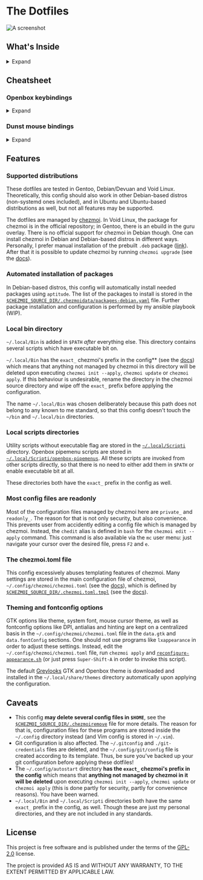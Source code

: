 # The Dotfiles

![A screenshot](../assets/screenshots/screenshot01-gentoo.png?raw=true)

## What's Inside

<details>
  <summary>Expand</summary>

<table>
    <tr><th colspan="2">Applications and utilities</th></tr>
    <tr><td>Dotfiles manager</td><td><a href="https://www.chezmoi.io/">chezmoi</a></td></tr>
    <tr><td>Window manager</td><td><a href="https://github.com/danakj/openbox">Openbox</a></td></tr>
    <tr><td>Panel</td><td><a href="https://github.com/o9000/tint2">tint2</a></td></tr>
    <tr><td>Wallpaper manager</td><td><a href="https://github.com/l3ib/nitrogen">nitrogen</a></td></tr>
    <tr><td>System monitor</td><td><a href="https://github.com/brndnmtthws/conky">conky</a></td></tr>
    <tr><td>Openbox menus</td><td><a href="https://github.com/trizen/obmenu-generator">obmenu-generator</a></td></tr>
    <tr><td>Application launcher</td><td><a href="https://github.com/davatorium/rofi">rofi</a></td></tr>
    <tr><td>Text processors</td><td><a href="https://github.com/vim/vim">vim</a>, <a href="https://www.gnu.org/software/emacs/">emacs</a></td></tr>
    <tr><td>Terminal emulator</td><td><a href="https://github.com/lxde/lxterminal">lxterminal</a>, <a href="https://github.com/alacritty/alacritty">alacritty</a></td></tr>
    <tr><td>File managers</td><td><a href="https://midnight-commander.org/">mc</a>, <a href="https://github.com/lxde/pcmanfm">pcmanfm</a> or <a href="https://github.com/mate-desktop/caja">caja</a></td></tr>
    <tr><td>Sound volume</td><td><a href="https://github.com/Maato/volumeicon">volumeicon</a></td></tr>
    <tr><td>Clipboard manager</td><td><a href="https://github.com/CristianHenzel/ClipIt">clipit</a></td></tr>
    <tr><td>Screensaver</td><td><a href="https://www.jwz.org/xscreensaver/">xscreensaver</a></td></tr>
    <tr><td>X settings daemon</td><td><a href="https://codeberg.org/derat/xsettingsd">xsettingsd</a></td></tr>
    <tr><td>Calendar</td><td><a href="https://github.com/dmedvinsky/gsimplecal">gsimplecal</a></td></tr>
    <tr><td>Screenshots</td><td><a href="https://github.com/dreamer/scrot">scrot</a></td></tr>
    <tr><td>Miscellania</td><td><a href="https://codeberg.org/WhyNotHugo/caffeine-ng">Caffeine-ng</a>, <a href="https://github.com/jonls/redshift">Redshift</a></td></tr>
    <tr><th colspan="2">Theming</th></tr>
    <tr><td>GTK and Openbox theme</td><td><a href="https://github.com/vbrand1984/greylooks">Greylooks</a></td></tr>
    <tr><td>Icons</td><td><a href="https://github.com/PapirusDevelopmentTeam/papirus-icon-theme">Papirus-Light</a></td></tr>
    <tr><td>Mouse cursor</td><td>DMZ-White a.k.a. Vanilla-DMZ</td></tr>
    <tr><td>System font</td><td>Roboto Regular 11</td></tr>
    <tr><td>Monospace font</td><td>JetBrains Mono Medium</td></tr>
    <tr><td>Other fonts used</td><td>Ubuntu, DejaVu</td></tr>
</table>

</details>

## Cheatsheet

### Openbox keybindings

<details>
  <summary>Expand</summary>

<table>
    <tr>
        <th colspan="2">Application launchers</th>
    </tr>
    <tr><td>Super-Ctrl-B</td><td>Web Browser</td></tr>
    <tr><td>Super-Ctrl-C</td><td>LibreOffice Calc</td></tr>
    <tr><td>Super-Ctrl-E</td><td>Emacs client</td></tr>
    <tr><td>Super-Ctrl-F</td><td>File manager</td></tr>
    <tr><td>Super-Ctrl-I</td><td>LibreOffice Impress</td></tr>
    <tr><td>Super-Ctrl-O</td><td>Obconf</td></tr>
    <tr><td>Super-Ctrl-P</td><td>Pavucontrol</td></tr>
    <tr><td>Super-Ctrl-Q</td><td>Qalculate!</td></tr>
    <tr><td>Super-Ctrl-R</td><td>Tor Browser launcher</td></tr>
    <tr><td>Super-Ctrl-S</td><td>OBS-Studio</td></tr>
    <tr><td>Super-Ctrl-T</td><td>Terminal emulator</td></tr>
    <tr><td>Super-Ctrl-W</td><td>LibreOffice Writer</td></tr>
    <tr><td>Ctrl-Alt-Del</td><td>System monitor</td></tr>
    <tr>
        <th colspan="2">rofi</th>
    </tr>
    <tr><td>Super-Enter</td><td>run module (run a command)</td></tr>
    <tr><td>Super-Shift-Enter</td><td>drun module (run desktop application)</td></tr>
    <tr><td>Super-F1</td><td>calc module (not working in Debian-based installs)</td></tr>
    <tr><td>Super-Tab</td><td>window switching module</td></tr>
    <tr>
        <th colspan="2">Screenshots</th>
    </tr>
    <tr><td>PrtScr</td><td>Take a screenshot (fullscreen)</td></tr>
    <tr><td>Alt-PrtScr</td><td>Screenshot of the current window</td></tr>
    <tr><td>Ctrl-PrtScr</td><td>Screenshot of selection</td></tr>
    <tr><td>Super-PrtScr</td><td>Fullscreen screenshot with a 5 sec delay</td></tr>
    <tr><td>Super-Alt-PrtScr</td><td>Screenshot of the current window with a 5 sec delay</td></tr>
    <tr>
        <th colspan="2">Inherent Openbox stuff</th>
    </tr>
    <tr><td>Super-Shift-A</td><td>Reconfigure whole appearance</td></tr>
    <tr><td>Super-Shift-C</td><td>Reconfigure Openbox</td></tr>
    <tr><td>Super-Esc</td><td>Show Openbox menu</td></tr>
    <tr><td>Super-D</td><td>Show/hide desktop</td></tr>
    <tr>
        <th colspan="2">Session management</th>
    </tr>
    <tr><td>Super-Ctrl-L</td><td>Lock screen</td></tr>
    <tr><td>Super-Ctrl-Esc</td><td>Shutdown dialogue</td></tr>
    <tr><td>Super-Shift-Esc</td><td>Exit Openbox</td></tr>
    <tr>
        <th colspan="2">Navigating between desktops</th>
    </tr>
    <tr><td>Super-[1..4]</td><td>Go to desktop 1, 2, 3 or 4</td></tr>
    <tr><td>Super-Ctrl-Left</td><td>Go to the desktop to the left</td></tr>
    <tr><td>Super-Ctrl-Right</td><td>Go to the desktop to the right</td></tr>
    <tr><td>Super-Ctrl-Up</td><td>Go to the desktop above</td></tr>
    <tr><td>Super-Ctrl-Down</td><td>Go to the desktop below</td></tr>
    <tr>
        <th colspan="2">Moving windows between desktops</th>
    </tr>
    <tr><td>Super-Shift-[1..4]</td><td>Move current window to desktop 1, 2, 3 or 4</td></tr>
    <tr><td>Super-Shift-Left</td><td>Move current window to the desktop to the left</td></tr>
    <tr><td>Super-Shift-Right</td><td>Move current window to the desktop to the right</td></tr>
    <tr><td>Super-Shift-Up</td><td>Move current window to the desktop above</td></tr>
    <tr><td>Super-Shift-Down</td><td>Move current window to the desktop below</td></tr>
    <tr>
        <th colspan="2">Window handling</th>
    </tr>
    <tr><td>Alt-F4, Super-Q</td><td>Close current window</td></tr>
    <tr><td>Alt-Esc</td><td>Drown the window into the bottom of the stack</td></tr>
    <tr><td>Alt-Space</td><td>Show window&#39;s context menu</td></tr>
    <tr><td>Super-F</td><td>Toggle fullscreen</td></tr>
    <tr><td>Super-I</td><td>Iconify current window</td></tr>
    <tr><td>Super-M</td><td>Toggle maximize</td></tr>
    <tr><td>Super-O</td><td>Toggle omnipresent</td></tr>
    <tr><td>Alt-Tab</td><td>Switch to the next window</td></tr>
    <tr><td>Ctrl-Alt-Tab</td><td>Switch to the previous window</td></tr>
    <tr>
        <th colspan="2">(Semi)-Tiling</th>
    </tr>
    <tr><td>Super-Left</td><td>Shift current window to the left half of the screen</td></tr>
    <tr><td>Super-Right</td><td>Shift current window to the right half of the screen</td></tr>
    <tr><td>Super-Up</td><td>Shift current window to the top half of the screen</td></tr>
    <tr><td>Super-Down</td><td>Shift current window to the bottom half of the screen</td></tr>
    <tr><td>Super-Home</td><td>Shift current window to the upper-left corner of the screen</td></tr>
    <tr><td>Super-PageUp</td><td>Shift current window to the upper-right corner of the screen</td></tr>
    <tr><td>Super-PageDown</td><td>Shift current window to the bottom-right corner of the screen</td></tr>
    <tr><td>Super-End</td><td>Shift current window to the bottom-left corner of the screen</td></tr>
</table>

</details>

### Dunst mouse bindings

<details>
  <summary>Expand</summary>

* Left click: Open context menu for actions and URLs.
* Right click: Close current notification.
* Middle click: Close all notifications.

</details>

## Features

### Supported distributions
These dotfiles are tested in Gentoo, Debian/Devuan and Void Linux. Theoretically, this config should also work in other Debian-based distros (non-systemd ones included), and in Ubuntu and Ubuntu-based distributions as well, but not all features may be supported.

The dotfiles are managed by [chezmoi](https://www.chezmoi.io/). In Void Linux, the package for chezmoi is in the official repository; in Gentoo, there is an ebuild in the guru overlay. There is no official support for chezmoi in Debian though. One can install chezmoi in Debian and Debian-based distros in different ways. Personally, I prefer manual installation of the prebuilt `.deb` package ([link](https://www.chezmoi.io/install/#download-a-pre-built-linux-package)). After that it is possible to update chezmoi by running `chezmoi upgrade` (see the [docs](https://www.chezmoi.io/reference/commands/upgrade/)).  

### Automated installation of packages
In Debian-based distros, this config will automatically install needed packages using `aptitude`. The list of the packages to install is stored in the [`$CHEZMOI_SOURCE_DIR/.chezmoidata/packages-debian.yaml`](home/.chezmoidata/packages-deb.yaml) file. Further package installation and configuration is performed by my ansible playbook (WIP).

### Local bin directory
`~/.local/Bin` is added in `$PATH` _after_ everything else. This directory contains several scripts which have executable bit on.

`~/.local/Bin` has the `exact_` chezmoi's prefix in the config** (see the [docs](https://www.chezmoi.io/reference/source-state-attributes/)) which means that anything not managed by chezmoi in this directory will be deleted upon executing `chezmoi init --apply`, `chezmoi update` or `chezmoi apply`. If this behaviour is undesirable, rename the directory in the chezmoi source directory and wipe off the `exact_` prefix before applying the configuration.

The name `~/.local/Bin` was chosen deliberately because this path does not belong to any known to me standard, so that this config doesn't touch the `~/bin` and `~/.local/bin` directories.

### Local scripts directories
Utility scripts without executable flag are stored in the [`~/.local/Scripti`](home/exact_private_dot_Scripti) directory. Openbox pipemenu scripts are stored in [`~/.local/Scripti/openbox-pipemenus`](home/exact_private_dot_Scripti/exact_private_openbox-menus). All these scripts are invoked from other scripts directly, so that there is no need to either add them in `$PATH` or enable executable bit at all.

These directories both have the `exact_` prefix in the config as well.

### Most config files are readonly
Most of the configuration files managed by chezmoi here are `private_` and `readonly_`. The reason for that is not only security, but also convenience. This prevents user from accidently editing a config file which is managed by chezmoi. Instead, the `chedit` alias is defined in `bash` for the `chezmoi edit --apply` command. This command is also available via the `mc` user menu: just navigate your cursor over the desired file, press `F2` and `e`.

### The chezmoi.toml file
This config excessively abuses templating features of chezmoi. Many settings are stored in the main configuration file of chezmoi, `~/.config/chezmoi/chezmoi.toml` (see the [docs](https://www.chezmoi.io/reference/configuration-file/)), which is defined by [`$CHEZMOI_SOURCE_DIR/.chezmoi.toml.tmpl`](home/.chezmoi.toml.tmpl) (see the [docs](https://www.chezmoi.io/reference/special-files-and-directories/chezmoi-format-tmpl/)).

### Theming and fontconfig options
GTK options like theme, system font, mouse cursor theme, as well as fontconfig options like DPI, antialias and hinting are kept on a centralized basis in the `~/.config/chezmoi/chezmoi.toml` file in the `data.gtk` and `data.fontConfig` sections. One should not use programs like `lxappearance` in order to adjust these settings. Instead, edit the `~/.config/chezmoi/chezmoi.toml` file, run `chezmoi apply` and [`reconfigure-appearance.sh`](home/private_dot_local/exact_private_bin/private_readonly_executable_reconfigure-appearance.sh.tmpl) (or just press `Super-Shift-A` in order to invoke this script).

The default [Greylooks](https://github.com/vbrand1984/greylooks) GTK and Openbox theme is downloaded and installed in the `~/.local/share/themes` directory automatically upon applying the configuration.

## Caveats

* This config **may delete several config files in `$HOME`**, see the [`$CHEZMOI_SOURCE_DIR/.chezmoiremove`](home/.chezmoiremove) file for more details. The reason for that is, configuration files for these programs are stored inside the `~/.config` directory instead (and Vim config is stored in `~/.vim`).
* Git configuration is also affected. The `~/.gitconfig` and `./git-credentials` files are deleted, and the `~/.config/git/config` file is created according to its template. Thus, be sure you've backed up your git configuration before applying these dotfiles!
* The `~/.config/autostart` directory **has the `exact_` chezmoi's prefix in the config** which means that **anything not managed by chezmoi in it will be deleted** upon executing `chezmoi init --apply`, `chezmoi update` or `chezmoi apply` (this is done partly for security, partly for convenience reasons). You have been warned.
* `~/.local/Bin` and `~/.local/Scripti` directories both have the same `exact_` prefix in the config, as well. Though these are just my personal directories, and they are not included in any standards.

## License
This project is free software and is published under the terms of the [GPL-2.0](https://www.gnu.org/licenses/old-licenses/gpl-2.0.en.html) license.

The project is provided AS IS and WITHOUT ANY WARRANTY, TO THE EXTENT PERMITTED BY APPLICABLE LAW.

